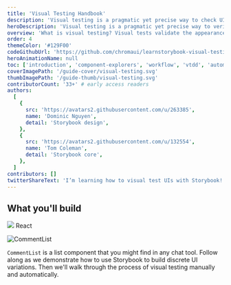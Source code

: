 ```yaml
---
title: 'Visual Testing Handbook'
description: 'Visual testing is a pragmatic yet precise way to check UI appearance.'
heroDescription: 'Visual testing is a pragmatic yet precise way to verify the look of UI components. It’s practiced by companies like Slack, Lonely Planet, and Walmart. This handbook gives you an overview of visual testing in Storybook.'
overview: 'What is visual testing? Visual tests validate the appearance of rendered UI by capturing an image of it in a consistent browser environment. That image is compared to previous images (baselines) to detect visual changes. UIs are more complex, multi-state, and personalized than ever. Visual testing helps you ensure that your app looks right every release.'
order: 4
themeColor: '#129F00'
codeGithubUrl: 'https://github.com/chromaui/learnstorybook-visual-testing-code'
heroAnimationName: null
toc: ['introduction', 'component-explorers', 'workflow', 'vtdd', 'automate', 'conclusion']
coverImagePath: '/guide-cover/visual-testing.svg'
thumbImagePath: '/guide-thumb/visual-testing.svg'
contributorCount: '33+' # early access readers
authors:
  [
    {
      src: 'https://avatars2.githubusercontent.com/u/263385',
      name: 'Dominic Nguyen',
      detail: 'Storybook design',
    },
    {
      src: 'https://avatars2.githubusercontent.com/u/132554',
      name: 'Tom Coleman',
      detail: 'Storybook core',
    },
  ]
contributors: []
twitterShareText: 'I’m learning how to visual test UIs with Storybook! It’s great for finding UI bugs automatically.'
---
```


<h2>What you'll build</h2>

<div class="badge-box">
  <div class="badge">
    <img src="/frameworks/logo-react.svg"> React
  </div>
</div>

![CommentList](/visual-testing-handbook/commentlist-presentation-data.jpg)

`CommentList` is a list component that you might find in any chat tool. Follow along as we demonstrate how to use Storybook to build discrete UI variations. Then we'll walk through the process of visual testing manually and automatically.
